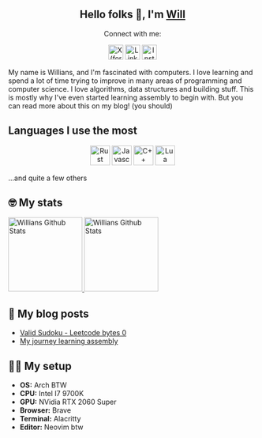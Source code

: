 <div align="center">

## Hello folks 👋, I'm [Will](https://github.com/wllfaria)

<p>Connect with me:</p>

<a href="https://twitter.com/4wiru"><img alt="X (formerly Twitter) URL" src="https://img.shields.io/badge/-Twitter-00acee?style=flat-square&logo=Twitter&logoColor=white" height="30" /></a>
<a href="https://linkedin.com/in/wllfaria"><img height="30" alt="Linkedin URL" src="https://img.shields.io/badge/-Linkedin-0e76a8?style=flat-square&logo=Linkedin&logoColor=white" /></a>
<a href="https://instagram.com/wllfaria"><img src="https://img.shields.io/badge/-Instagram-e4405f?style=flat-square&logo=Instagram&logoColor=white" alt="Instagram URL" height="30" /></a>

</div>

My name is Willians, and I'm fascinated with computers. I love learning and
spend a lot of time trying to improve in many areas of programming and computer
science. I love algorithms, data structures and building stuff. This is mostly
why I've even started learning assembly to begin with. But you can read more
about this on my blog! (you should)

## Languages I use the most

<div align="center">

<a><img height="40" alt="Rust" src="https://img.shields.io/badge/-Rust-e43716?style=flat-square&logo=Rust&logoColor=white" /></a>
<a><img height="40" alt="Javascript" src="https://img.shields.io/badge/-Javascript-f7df1e?style=flat-square&logo=Javascript&logoColor=black" /></a>
<a><img height="40" alt="C++" src="https://img.shields.io/badge/-C++-00599c?style=flat-square&logo=C%2B%2B&logoColor=white" /></a>
<a><img height="40" alt="Lua" src="https://img.shields.io/badge/-Lua-00007D?style=flat-square&logo=Lua&logoColor=white" /></a>

</div>

<p>...and quite a few others</p>

## 🤓 My stats

<a href="https://github.com/wllfaria">
    <img height="150" src="https://github-readme-stats.vercel.app/api/top-langs/?username=wllfaria&exclude_repo=killstreak&layout=compact&hide=shell&theme=transparent" alt="Willians Github Stats" />
</a>

<a href="https://github.com/wllfaria">
    <img height="150" src="https://github-readme-streak-stats.herokuapp.com/?user=wllfaria&show_icons=true&count_private=true&theme=transparent&hide_border=false&title_color=0891b2&text_color=ffffff&icon_color=0891b2&bg_color=0D1117" alt="Willians Github Stats" />
</a>

## 📝 My blog posts

<!-- BLOG-POST-LIST:START -->
- [Valid Sudoku - Leetcode bytes 0](https://williansfaria.com/bytes/leetcode-valid-sudoku)
- [My journey learning assembly](https://williansfaria.com/blog/my-journey-learning-assembly)
<!-- BLOG-POST-LIST:END -->

## 👨‍💻 My setup

- **OS:** Arch BTW</li>
- **CPU:** Intel I7 9700K</li>
- **GPU:** NVidia RTX 2060 Super</li>
- **Browser:** Brave</li>
- **Terminal:** Alacritty</li>
- **Editor:** Neovim btw</li>
